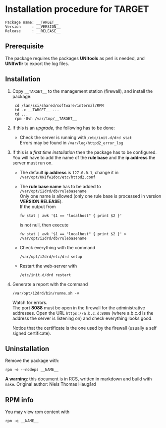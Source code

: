
# Installation procedure for __TARGET__

    Package name: __TARGET__
    Version     : __VERSION__
    Release     : __RELEASE__

## Prerequisite
The package requires the packages **UNItools** as perl is needed, and **UNIfw1lr** to export the log files.

## Installation
1. Copy ``__TARGET__`` to the management station (firewall), and install the package:

		cd /lan/ssi/shared/software/internal/RPM
        td -x __TARGET__ ... 
        td ... 
        rpm -Uvh /var/tmp/__TARGET__

1. If this is an _upgrade_, the following has to be done:

   * Check the server is running with ``/etc/init.d/drd stat``        
     Errors may be found in ``/var/log/httpd2_error_log``

1. If this is a _first time installation_ then the package has to be configured. You will
   have to add the name of the **rule base** and the **ip address** the server must run on.

   * The default **ip address** is ``127.0.0.1``, change it in ``/var/opt/UNIfw1doc/etc/httpd2.conf``

   * The **rule base name** has to be added to ``/var/opt/i2drd/db/rulebasename``              
     Only one name is allowed (only one rule base is processed in version __VERSION__.__RELEASE__).          
	 If the output from           

	     fw stat | awk '$1 == "localhost" { print $2 }'                  

	 is not null, then execute             

	     fw stat | awk '$1 == "localhost" { print $2 }' > /var/opt/i2drd/db/rulebasename      

   * Check everything with the command

         /var/opt/i2drd/etc/drd setup

   * Restart the web-server with

         /etc/init.d/drd restart

1.  Generate a report with the command

        /var/opt/i2drd/bin/runme.sh -v

    Watch for errors.       
	The port **8088** must be open in the firewall for the administrative addresses. Open the URL ``https://a.b.c.d:8088``
	(where a.b.c.d is the address the server is listening on) and check everything looks good.

	Notice that the certificate is the one used by the firewall (usually a self signed certificate).

## Uninstallation

Remove the package with:

	rpm -e --nodeps __NAME__

**A warning**: this document is in RCS, written in markdown and build with ``make``. Original author: Niels Thomas Haugård

## RPM info

You may view rpm content with

	rpm -q __NAME__

